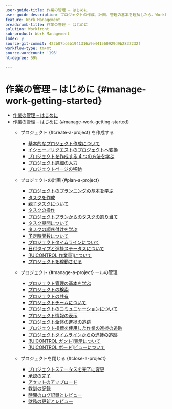 ```yaml
---
user-guide-title: 作業の管理 – はじめに
user-guide-description: プロジェクトの作成、計画、管理の基本を理解したら、Workfrontを最大限に活用するために、あといくつか知っておくべきことがあります。
feature: Work Management
breadcrumb-title: 作業の管理 – はじめに
solution: Workfront
sub-product: Work Management
index: y
source-git-commit: 422b07bc6b1941316a9e441560929d9b2832232f
workflow-type: tm+mt
source-wordcount: '196'
ht-degree: 69%

---
```



# 作業の管理 – はじめに {#manage-work-getting-started}

+ [作業の管理 – はじめに](overview.md)
+ 作業の管理 – はじめに {#manage-work-getting-started}
   + プロジェクト {#create-a-project} を作成する
      + [基本的なプロジェクト作成について](understand-basic-project-creation.md)
      + [イシュー／リクエストのプロジェクトへ変換](create-a-project-from-a-request.md)
      + [プロジェクトを作成する 4 つの方法を学ぶ](understand-other-ways-to-create-projects.md)
      + [プロジェクト詳細の入力](fill-in-the-project-details.md)
      + [プロジェクトページの移動](navigate-the-project-page.md)

   + プロジェクトの計画 {#plan-a-project}
      + [プロジェクトのプランニングの基本を学ぶ](getting-started-plan-a-project.md)
      + [タスクを作成](how-to-create-tasks.md)
      + [親子タスクについて](understand-parent-child-tasks.md)
      + [タスクの操作](work-with-tasks.md)
      + [プロジェクトプランからのタスクの割り当て](assign-tasks-from-the-project-plan.md)
      + [タスク期間について](understand-task-durations.md)
      + [タスクの順序付けを学ぶ](learn-to-sequence-tasks.md)
      + [予定時間数について](understand-planned-hours.md)
      + [プロジェクトタイムラインについて](understand-project-timelines.md)
      + [ 日付タイプと進捗ステータスについて ](understand-task-dates-and-progress-status.md)
      + [[!UICONTROL 作業量]について](understand-work-effort.md)
      + [プロジェクトを稼動させる](take-a-project-live.md)

   + プロジェクト {#manage-a-project} ールの管理
      + [プロジェクト管理の基本を学ぶ](getting-started-manage-a-project.md)
      + [プロジェクトの検索](find-projects.md)
      + [プロジェクトの共有](share-a-project.md)
      + [プロジェクトチームについて](understand-the-project-team.md)
      + [プロジェクトのコミュニケーションについて](understand-project-communication.md)
      + [プロジェクト情報の表示](view-project-information.md)
      + [プロジェクト全体の進捗の追跡](track-overall-project-progress.md)
      + [プロジェクト指標を使用した作業の進捗の追跡](track-work-progress-with-project-metrics.md)
      + [プロジェクトタイムラインからの進捗の追跡](track-work-progress-from-the-project-timeline.md)
      + [[!UICONTROL ガント]表示について](understand-the-gantt-view.md)
      + [[!UICONTROL ボード]ビューについて](understand-the-board-view.md)

   + プロジェクトを閉じる {#close-a-project}
      + [プロジェクトステータスを完了に変更](change-the-project-status.md)
      + [承認の完了](complete-approvals.md)
      + [アセットのアップロード](upload-assets.md)
      + [教訓の記録](lessons-learned-from-closing-a-project.md)
      + [時間のログ記録とレビュー](log-and-review-hours.md)
      + [財務の更新とレビュー](update-and-review-finances.md)

